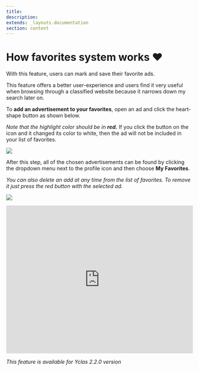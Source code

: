 ```yaml
---
title:
description:
extends: _layouts.documentation
section: content
---
```


# How favorites system works  ❤️

With this feature, users can mark and save their favorite ads. 

This feature offers a better user-experience and users find it very useful when browsing through a classified website because it narrows down my search later on.

To  **add an advertisement to your favorites**, open an ad and click the heart-shape button as shown below.

*Note that the highlight color should be in **red.*** If you click  the button on the icon  and it changed its color to white, then the ad will not be included in your list of favorites.

![](/assets/images/favorites.png)
  
After this step, all of the chosen advertisements can be found by clicking the dropdown menu next to the profile icon and then choose  **My Favorites**.

*You can also delete an add at any time from the list of favorites. To remove it just press the red button with the selected ad.*

![](/assets/images/favorites1.png)
  
  
<iframe width="100%" height="400px" src="https://www.youtube.com/embed/dfb4z7OJrnI" title="Yclas video" frameborder="0" allow="accelerometer; autoplay; clipboard-write; encrypted-media; gyroscope; picture-in-picture" allowfullscreen></iframe>
 
*This feature is available for Yclas 2.2.0 version*

